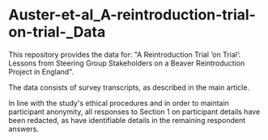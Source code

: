 # Auster-et-al_A-reintroduction-trial-on-trial-_Data
This repository provides the data for: "A Reintroduction Trial ‘on Trial’: Lessons from Steering Group Stakeholders on a Beaver Reintroduction Project in England".

The data consists of survey transcripts, as described in the main article.

In line with the study's ethical procedures and in order to maintain participant anonymity, all responses to Section 1 on participant details have been redacted, as have identifiable details in the remaining respondent answers.
